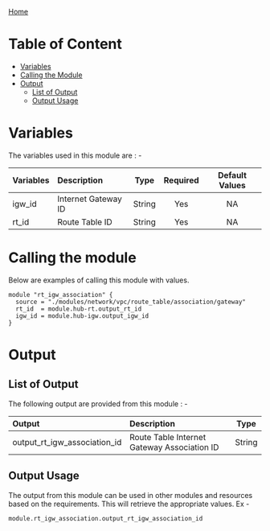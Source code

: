 [Home](../../../../../../README.md)

# Table of Content

- [Variables](#variables)
- [Calling the Module](#calling-the-module)
- [Output](#output)
    - [List of Output](#list-of-output)
    - [Output Usage](#output-usage)

# Variables

The variables used in this module are : -

| Variables | Description | Type | Required | Default Values |
|:----------|:------------|:----:|:--------:|:--------------:|
| igw_id | Internet Gateway ID | String | Yes | NA |
| rt_id | Route Table ID | String | Yes | NA |

# Calling the module

Below are examples of calling this module with values.

```
module "rt_igw_association" {
  source = "./modules/network/vpc/route_table/association/gateway"
  rt_id  = module.hub-rt.output_rt_id
  igw_id = module.hub-igw.output_igw_id
}
```

# Output

## List of Output
The following output are provided from this module : -

| Output | Description | Type |
|:------ |:------------|:----:|
| output_rt_igw_association_id | Route Table Internet Gateway Association ID | String |

## Output Usage

The output from this module can be used in other modules and resources based on the requirements. This will retrieve the appropriate values. Ex -

```
module.rt_igw_association.output_rt_igw_association_id
```